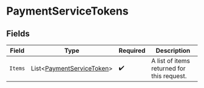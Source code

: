 # PaymentServiceTokens


## Fields

| Field                                                                       | Type                                                                        | Required                                                                    | Description                                                                 |
| --------------------------------------------------------------------------- | --------------------------------------------------------------------------- | --------------------------------------------------------------------------- | --------------------------------------------------------------------------- |
| `Items`                                                                     | List<[PaymentServiceToken](../../Models/Components/PaymentServiceToken.md)> | :heavy_check_mark:                                                          | A list of items returned for this request.                                  |